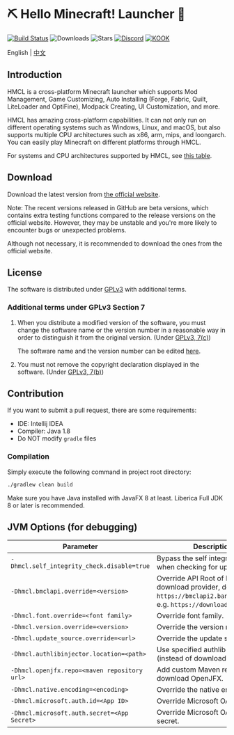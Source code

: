 # ⛏ Hello Minecraft! Launcher 💎
[![Build Status](https://ci.huangyuhui.net/job/HMCL/badge/icon?.svg)](https://ci.huangyuhui.net/job/HMCL)
![Downloads](https://img.shields.io/github/downloads/huanghongxun/HMCL/total)
![Stars](https://img.shields.io/github/stars/huanghongxun/HMCL)
[![Discord](https://img.shields.io/discord/995291757799538688.svg?label=&logo=discord&logoColor=ffffff&color=7389D8&labelColor=6A7EC2)](https://discord.gg/jVvC7HfM6U)
[![KOOK](https://img.shields.io/badge/KOOK-HMCL-brightgreen)](https://kook.top/Kx7n3t)

English | [中文](README_cn.md)

## Introduction
HMCL is a cross-platform Minecraft launcher which supports Mod Management, Game Customizing, Auto Installing (Forge, Fabric, Quilt, LiteLoader and OptiFine), Modpack Creating, UI Customization, and more.

HMCL has amazing cross-platform capabilities.
It can not only run on different operating systems such as Windows, Linux, and macOS, 
but also supports multiple CPU architectures such as x86, arm, mips, and loongarch.
You can easily play Minecraft on different platforms through HMCL.

For systems and CPU architectures supported by HMCL, see [this table](PLATFORM.md).

## Download
Download the latest version from [the official website](https://hmcl.huangyuhui.net/download).

Note: The recent versions released in GitHub are beta versions, which contains extra testing functions compared to the release versions on the official website. However, they may be unstable and you're more likely to encounter bugs or unexpected problems.

Although not necessary, it is recommended to download the ones from the official website.

## License
The software is distributed under [GPLv3](https://www.gnu.org/licenses/gpl-3.0.html) with additional terms.

### Additional terms under GPLv3 Section 7
1. When you distribute a modified version of the software, you must change the software name or the version number in a reasonable way in order to distinguish it from the original version. (Under [GPLv3, 7(c)](https://github.com/huanghongxun/HMCL/blob/11820e31a85d8989e41d97476712b07e7094b190/LICENSE#L372-L374))

   The software name and the version number can be edited [here](https://github.com/huanghongxun/HMCL/blob/javafx/HMCL/src/main/java/org/jackhuang/hmcl/Metadata.java#L33-L35).

2. You must not remove the copyright declaration displayed in the software. (Under [GPLv3, 7(b)](https://github.com/huanghongxun/HMCL/blob/11820e31a85d8989e41d97476712b07e7094b190/LICENSE#L368-L370))

## Contribution
If you want to submit a pull request, there are some requirements:
* IDE: Intellij IDEA
* Compiler: Java 1.8
* Do NOT modify `gradle` files

### Compilation
Simply execute the following command in project root directory:

```bash
./gradlew clean build
```

Make sure you have Java installed with JavaFX 8 at least. Liberica Full JDK 8 or later is recommended.

## JVM Options (for debugging)
| Parameter                                    | Description                                                  |
| -------------------------------------------- | ------------------------------------------------------------ |
| `-Dhmcl.self_integrity_check.disable=true`   | Bypass the self integrity check when checking for update.    |
| `-Dhmcl.bmclapi.override=<version>`          | Override API Root of BMCLAPI download provider, defaults to `https://bmclapi2.bangbang93.com`. e.g. `https://download.mcbbs.net`. |
| `-Dhmcl.font.override=<font family>`         | Override font family.                                        |
| `-Dhmcl.version.override=<version>`          | Override the version number.                                 |
| `-Dhmcl.update_source.override=<url>`        | Override the update source.                                  |
| `-Dhmcl.authlibinjector.location=<path>`     | Use specified authlib-injector (instead of downloading one). |
| `-Dhmcl.openjfx.repo=<maven repository url>` | Add custom Maven repository for download OpenJFX.            |
| `-Dhmcl.native.encoding=<encoding>`          | Override the native encoding.                                |
| `-Dhmcl.microsoft.auth.id=<App ID>`          | Override Microsoft OAuth App ID.                             |
| `-Dhmcl.microsoft.auth.secret=<App Secret>`  | Override Microsoft OAuth App secret.                         |
